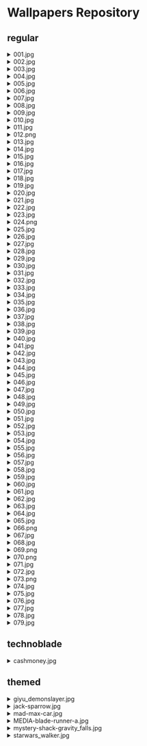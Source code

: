 # Wallpapers Repository
<!-- This README.md file is generated automatically; any changes will be overridden -->

 
## **regular**
 
<details>
<summary>001.jpg</summary>
<br>

![001.jpg](/regular/001.jpg)

```https://raw.githubusercontent.com/uday-sudo/wallpapers/main/regular/001.jpg```
</details>
<details>
<summary>002.jpg</summary>
<br>

![002.jpg](/regular/002.jpg)

```https://raw.githubusercontent.com/uday-sudo/wallpapers/main/regular/002.jpg```
</details>
<details>
<summary>003.jpg</summary>
<br>

![003.jpg](/regular/003.jpg)

```https://raw.githubusercontent.com/uday-sudo/wallpapers/main/regular/003.jpg```
</details>
<details>
<summary>004.jpg</summary>
<br>

![004.jpg](/regular/004.jpg)

```https://raw.githubusercontent.com/uday-sudo/wallpapers/main/regular/004.jpg```
</details>
<details>
<summary>005.jpg</summary>
<br>

![005.jpg](/regular/005.jpg)

```https://raw.githubusercontent.com/uday-sudo/wallpapers/main/regular/005.jpg```
</details>
<details>
<summary>006.jpg</summary>
<br>

![006.jpg](/regular/006.jpg)

```https://raw.githubusercontent.com/uday-sudo/wallpapers/main/regular/006.jpg```
</details>
<details>
<summary>007.jpg</summary>
<br>

![007.jpg](/regular/007.jpg)

```https://raw.githubusercontent.com/uday-sudo/wallpapers/main/regular/007.jpg```
</details>
<details>
<summary>008.jpg</summary>
<br>

![008.jpg](/regular/008.jpg)

```https://raw.githubusercontent.com/uday-sudo/wallpapers/main/regular/008.jpg```
</details>
<details>
<summary>009.jpg</summary>
<br>

![009.jpg](/regular/009.jpg)

```https://raw.githubusercontent.com/uday-sudo/wallpapers/main/regular/009.jpg```
</details>
<details>
<summary>010.jpg</summary>
<br>

![010.jpg](/regular/010.jpg)

```https://raw.githubusercontent.com/uday-sudo/wallpapers/main/regular/010.jpg```
</details>
<details>
<summary>011.jpg</summary>
<br>

![011.jpg](/regular/011.jpg)

```https://raw.githubusercontent.com/uday-sudo/wallpapers/main/regular/011.jpg```
</details>
<details>
<summary>012.png</summary>
<br>

![012.png](/regular/012.png)

```https://raw.githubusercontent.com/uday-sudo/wallpapers/main/regular/012.png```
</details>
<details>
<summary>013.jpg</summary>
<br>

![013.jpg](/regular/013.jpg)

```https://raw.githubusercontent.com/uday-sudo/wallpapers/main/regular/013.jpg```
</details>
<details>
<summary>014.jpg</summary>
<br>

![014.jpg](/regular/014.jpg)

```https://raw.githubusercontent.com/uday-sudo/wallpapers/main/regular/014.jpg```
</details>
<details>
<summary>015.jpg</summary>
<br>

![015.jpg](/regular/015.jpg)

```https://raw.githubusercontent.com/uday-sudo/wallpapers/main/regular/015.jpg```
</details>
<details>
<summary>016.jpg</summary>
<br>

![016.jpg](/regular/016.jpg)

```https://raw.githubusercontent.com/uday-sudo/wallpapers/main/regular/016.jpg```
</details>
<details>
<summary>017.jpg</summary>
<br>

![017.jpg](/regular/017.jpg)

```https://raw.githubusercontent.com/uday-sudo/wallpapers/main/regular/017.jpg```
</details>
<details>
<summary>018.jpg</summary>
<br>

![018.jpg](/regular/018.jpg)

```https://raw.githubusercontent.com/uday-sudo/wallpapers/main/regular/018.jpg```
</details>
<details>
<summary>019.jpg</summary>
<br>

![019.jpg](/regular/019.jpg)

```https://raw.githubusercontent.com/uday-sudo/wallpapers/main/regular/019.jpg```
</details>
<details>
<summary>020.jpg</summary>
<br>

![020.jpg](/regular/020.jpg)

```https://raw.githubusercontent.com/uday-sudo/wallpapers/main/regular/020.jpg```
</details>
<details>
<summary>021.jpg</summary>
<br>

![021.jpg](/regular/021.jpg)

```https://raw.githubusercontent.com/uday-sudo/wallpapers/main/regular/021.jpg```
</details>
<details>
<summary>022.jpg</summary>
<br>

![022.jpg](/regular/022.jpg)

```https://raw.githubusercontent.com/uday-sudo/wallpapers/main/regular/022.jpg```
</details>
<details>
<summary>023.jpg</summary>
<br>

![023.jpg](/regular/023.jpg)

```https://raw.githubusercontent.com/uday-sudo/wallpapers/main/regular/023.jpg```
</details>
<details>
<summary>024.png</summary>
<br>

![024.png](/regular/024.png)

```https://raw.githubusercontent.com/uday-sudo/wallpapers/main/regular/024.png```
</details>
<details>
<summary>025.jpg</summary>
<br>

![025.jpg](/regular/025.jpg)

```https://raw.githubusercontent.com/uday-sudo/wallpapers/main/regular/025.jpg```
</details>
<details>
<summary>026.jpg</summary>
<br>

![026.jpg](/regular/026.jpg)

```https://raw.githubusercontent.com/uday-sudo/wallpapers/main/regular/026.jpg```
</details>
<details>
<summary>027.jpg</summary>
<br>

![027.jpg](/regular/027.jpg)

```https://raw.githubusercontent.com/uday-sudo/wallpapers/main/regular/027.jpg```
</details>
<details>
<summary>028.jpg</summary>
<br>

![028.jpg](/regular/028.jpg)

```https://raw.githubusercontent.com/uday-sudo/wallpapers/main/regular/028.jpg```
</details>
<details>
<summary>029.jpg</summary>
<br>

![029.jpg](/regular/029.jpg)

```https://raw.githubusercontent.com/uday-sudo/wallpapers/main/regular/029.jpg```
</details>
<details>
<summary>030.jpg</summary>
<br>

![030.jpg](/regular/030.jpg)

```https://raw.githubusercontent.com/uday-sudo/wallpapers/main/regular/030.jpg```
</details>
<details>
<summary>031.jpg</summary>
<br>

![031.jpg](/regular/031.jpg)

```https://raw.githubusercontent.com/uday-sudo/wallpapers/main/regular/031.jpg```
</details>
<details>
<summary>032.jpg</summary>
<br>

![032.jpg](/regular/032.jpg)

```https://raw.githubusercontent.com/uday-sudo/wallpapers/main/regular/032.jpg```
</details>
<details>
<summary>033.jpg</summary>
<br>

![033.jpg](/regular/033.jpg)

```https://raw.githubusercontent.com/uday-sudo/wallpapers/main/regular/033.jpg```
</details>
<details>
<summary>034.jpg</summary>
<br>

![034.jpg](/regular/034.jpg)

```https://raw.githubusercontent.com/uday-sudo/wallpapers/main/regular/034.jpg```
</details>
<details>
<summary>035.jpg</summary>
<br>

![035.jpg](/regular/035.jpg)

```https://raw.githubusercontent.com/uday-sudo/wallpapers/main/regular/035.jpg```
</details>
<details>
<summary>036.jpg</summary>
<br>

![036.jpg](/regular/036.jpg)

```https://raw.githubusercontent.com/uday-sudo/wallpapers/main/regular/036.jpg```
</details>
<details>
<summary>037.jpg</summary>
<br>

![037.jpg](/regular/037.jpg)

```https://raw.githubusercontent.com/uday-sudo/wallpapers/main/regular/037.jpg```
</details>
<details>
<summary>038.jpg</summary>
<br>

![038.jpg](/regular/038.jpg)

```https://raw.githubusercontent.com/uday-sudo/wallpapers/main/regular/038.jpg```
</details>
<details>
<summary>039.jpg</summary>
<br>

![039.jpg](/regular/039.jpg)

```https://raw.githubusercontent.com/uday-sudo/wallpapers/main/regular/039.jpg```
</details>
<details>
<summary>040.jpg</summary>
<br>

![040.jpg](/regular/040.jpg)

```https://raw.githubusercontent.com/uday-sudo/wallpapers/main/regular/040.jpg```
</details>
<details>
<summary>041.jpg</summary>
<br>

![041.jpg](/regular/041.jpg)

```https://raw.githubusercontent.com/uday-sudo/wallpapers/main/regular/041.jpg```
</details>
<details>
<summary>042.jpg</summary>
<br>

![042.jpg](/regular/042.jpg)

```https://raw.githubusercontent.com/uday-sudo/wallpapers/main/regular/042.jpg```
</details>
<details>
<summary>043.jpg</summary>
<br>

![043.jpg](/regular/043.jpg)

```https://raw.githubusercontent.com/uday-sudo/wallpapers/main/regular/043.jpg```
</details>
<details>
<summary>044.jpg</summary>
<br>

![044.jpg](/regular/044.jpg)

```https://raw.githubusercontent.com/uday-sudo/wallpapers/main/regular/044.jpg```
</details>
<details>
<summary>045.jpg</summary>
<br>

![045.jpg](/regular/045.jpg)

```https://raw.githubusercontent.com/uday-sudo/wallpapers/main/regular/045.jpg```
</details>
<details>
<summary>046.jpg</summary>
<br>

![046.jpg](/regular/046.jpg)

```https://raw.githubusercontent.com/uday-sudo/wallpapers/main/regular/046.jpg```
</details>
<details>
<summary>047.jpg</summary>
<br>

![047.jpg](/regular/047.jpg)

```https://raw.githubusercontent.com/uday-sudo/wallpapers/main/regular/047.jpg```
</details>
<details>
<summary>048.jpg</summary>
<br>

![048.jpg](/regular/048.jpg)

```https://raw.githubusercontent.com/uday-sudo/wallpapers/main/regular/048.jpg```
</details>
<details>
<summary>049.jpg</summary>
<br>

![049.jpg](/regular/049.jpg)

```https://raw.githubusercontent.com/uday-sudo/wallpapers/main/regular/049.jpg```
</details>
<details>
<summary>050.jpg</summary>
<br>

![050.jpg](/regular/050.jpg)

```https://raw.githubusercontent.com/uday-sudo/wallpapers/main/regular/050.jpg```
</details>
<details>
<summary>051.jpg</summary>
<br>

![051.jpg](/regular/051.jpg)

```https://raw.githubusercontent.com/uday-sudo/wallpapers/main/regular/051.jpg```
</details>
<details>
<summary>052.jpg</summary>
<br>

![052.jpg](/regular/052.jpg)

```https://raw.githubusercontent.com/uday-sudo/wallpapers/main/regular/052.jpg```
</details>
<details>
<summary>053.jpg</summary>
<br>

![053.jpg](/regular/053.jpg)

```https://raw.githubusercontent.com/uday-sudo/wallpapers/main/regular/053.jpg```
</details>
<details>
<summary>054.jpg</summary>
<br>

![054.jpg](/regular/054.jpg)

```https://raw.githubusercontent.com/uday-sudo/wallpapers/main/regular/054.jpg```
</details>
<details>
<summary>055.jpg</summary>
<br>

![055.jpg](/regular/055.jpg)

```https://raw.githubusercontent.com/uday-sudo/wallpapers/main/regular/055.jpg```
</details>
<details>
<summary>056.jpg</summary>
<br>

![056.jpg](/regular/056.jpg)

```https://raw.githubusercontent.com/uday-sudo/wallpapers/main/regular/056.jpg```
</details>
<details>
<summary>057.jpg</summary>
<br>

![057.jpg](/regular/057.jpg)

```https://raw.githubusercontent.com/uday-sudo/wallpapers/main/regular/057.jpg```
</details>
<details>
<summary>058.jpg</summary>
<br>

![058.jpg](/regular/058.jpg)

```https://raw.githubusercontent.com/uday-sudo/wallpapers/main/regular/058.jpg```
</details>
<details>
<summary>059.jpg</summary>
<br>

![059.jpg](/regular/059.jpg)

```https://raw.githubusercontent.com/uday-sudo/wallpapers/main/regular/059.jpg```
</details>
<details>
<summary>060.jpg</summary>
<br>

![060.jpg](/regular/060.jpg)

```https://raw.githubusercontent.com/uday-sudo/wallpapers/main/regular/060.jpg```
</details>
<details>
<summary>061.jpg</summary>
<br>

![061.jpg](/regular/061.jpg)

```https://raw.githubusercontent.com/uday-sudo/wallpapers/main/regular/061.jpg```
</details>
<details>
<summary>062.jpg</summary>
<br>

![062.jpg](/regular/062.jpg)

```https://raw.githubusercontent.com/uday-sudo/wallpapers/main/regular/062.jpg```
</details>
<details>
<summary>063.jpg</summary>
<br>

![063.jpg](/regular/063.jpg)

```https://raw.githubusercontent.com/uday-sudo/wallpapers/main/regular/063.jpg```
</details>
<details>
<summary>064.jpg</summary>
<br>

![064.jpg](/regular/064.jpg)

```https://raw.githubusercontent.com/uday-sudo/wallpapers/main/regular/064.jpg```
</details>
<details>
<summary>065.jpg</summary>
<br>

![065.jpg](/regular/065.jpg)

```https://raw.githubusercontent.com/uday-sudo/wallpapers/main/regular/065.jpg```
</details>
<details>
<summary>066.png</summary>
<br>

![066.png](/regular/066.png)

```https://raw.githubusercontent.com/uday-sudo/wallpapers/main/regular/066.png```
</details>
<details>
<summary>067.jpg</summary>
<br>

![067.jpg](/regular/067.jpg)

```https://raw.githubusercontent.com/uday-sudo/wallpapers/main/regular/067.jpg```
</details>
<details>
<summary>068.jpg</summary>
<br>

![068.jpg](/regular/068.jpg)

```https://raw.githubusercontent.com/uday-sudo/wallpapers/main/regular/068.jpg```
</details>
<details>
<summary>069.png</summary>
<br>

![069.png](/regular/069.png)

```https://raw.githubusercontent.com/uday-sudo/wallpapers/main/regular/069.png```
</details>
<details>
<summary>070.png</summary>
<br>

![070.png](/regular/070.png)

```https://raw.githubusercontent.com/uday-sudo/wallpapers/main/regular/070.png```
</details>
<details>
<summary>071.jpg</summary>
<br>

![071.jpg](/regular/071.jpg)

```https://raw.githubusercontent.com/uday-sudo/wallpapers/main/regular/071.jpg```
</details>
<details>
<summary>072.jpg</summary>
<br>

![072.jpg](/regular/072.jpg)

```https://raw.githubusercontent.com/uday-sudo/wallpapers/main/regular/072.jpg```
</details>
<details>
<summary>073.png</summary>
<br>

![073.png](/regular/073.png)

```https://raw.githubusercontent.com/uday-sudo/wallpapers/main/regular/073.png```
</details>
<details>
<summary>074.jpg</summary>
<br>

![074.jpg](/regular/074.jpg)

```https://raw.githubusercontent.com/uday-sudo/wallpapers/main/regular/074.jpg```
</details>
<details>
<summary>075.jpg</summary>
<br>

![075.jpg](/regular/075.jpg)

```https://raw.githubusercontent.com/uday-sudo/wallpapers/main/regular/075.jpg```
</details>
<details>
<summary>076.jpg</summary>
<br>

![076.jpg](/regular/076.jpg)

```https://raw.githubusercontent.com/uday-sudo/wallpapers/main/regular/076.jpg```
</details>
<details>
<summary>077.jpg</summary>
<br>

![077.jpg](/regular/077.jpg)

```https://raw.githubusercontent.com/uday-sudo/wallpapers/main/regular/077.jpg```
</details>
<details>
<summary>078.jpg</summary>
<br>

![078.jpg](/regular/078.jpg)

```https://raw.githubusercontent.com/uday-sudo/wallpapers/main/regular/078.jpg```
</details>
<details>
<summary>079.jpg</summary>
<br>

![079.jpg](/regular/079.jpg)

```https://raw.githubusercontent.com/uday-sudo/wallpapers/main/regular/079.jpg```
</details>
 
## **technoblade**
 
<details>
<summary>cashmoney.jpg</summary>
<br>

![cashmoney.jpg](/technoblade/cashmoney.jpg)

```https://raw.githubusercontent.com/uday-sudo/wallpapers/main/technoblade/cashmoney.jpg```
</details>
 
## **themed**
 
<details>
<summary>giyu_demonslayer.jpg</summary>
<br>

![giyu_demonslayer.jpg](/themed/giyu_demonslayer.jpg)

```https://raw.githubusercontent.com/uday-sudo/wallpapers/main/themed/giyu_demonslayer.jpg```
</details>
<details>
<summary>jack-sparrow.jpg</summary>
<br>

![jack-sparrow.jpg](/themed/jack-sparrow.jpg)

```https://raw.githubusercontent.com/uday-sudo/wallpapers/main/themed/jack-sparrow.jpg```
</details>
<details>
<summary>mad-max-car.jpg</summary>
<br>

![mad-max-car.jpg](/themed/mad-max-car.jpg)

```https://raw.githubusercontent.com/uday-sudo/wallpapers/main/themed/mad-max-car.jpg```
</details>
<details>
<summary>MEDIA-blade-runner-a.jpg</summary>
<br>

![MEDIA-blade-runner-a.jpg](/themed/MEDIA-blade-runner-a.jpg)

```https://raw.githubusercontent.com/uday-sudo/wallpapers/main/themed/MEDIA-blade-runner-a.jpg```
</details>
<details>
<summary>mystery-shack-gravity_falls.jpg</summary>
<br>

![mystery-shack-gravity_falls.jpg](/themed/mystery-shack-gravity_falls.jpg)

```https://raw.githubusercontent.com/uday-sudo/wallpapers/main/themed/mystery-shack-gravity_falls.jpg```
</details>
<details>
<summary>starwars_walker.jpg</summary>
<br>

![starwars_walker.jpg](/themed/starwars_walker.jpg)

```https://raw.githubusercontent.com/uday-sudo/wallpapers/main/themed/starwars_walker.jpg```
</details>
